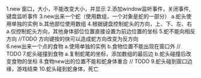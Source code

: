 1.new 窗口，大小，不能改变大小，并显示
2.添加window监听事件，关闭事件,键盘监听事件
3.new出来一个蛇（使用数组，一个对象是蛇的一部分）
    a.蛇头使用单独的实例
    b.其他部位使用数组
4.根据键盘控制蛇头的方向，上、下、左、右
    a.仅控制蛇头方向，其他身体部位位置直接设置为前边位置的坐标
5.蛇不能向相反方向 //TODO 方向键按的快可以造成蛇方向改变为反方向  
6.new出来一个点的食物
    a.使用单独的实例
    b.食物位置不能出现在窗口外 // TODO
7.蛇头碰撞到食物
    a.复制蛇尾的坐标，添加数组的最后边
    b.蛇头碰撞后改变食物的坐标
8.食物new出的位置不能和蛇身体重合 // TODO
9.蛇头碰到窗口边缘，游戏结束
10.蛇头碰到蛇身体，死亡



